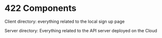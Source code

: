 # 422 Components

Client directory: everything related to the local sign up page

Server directory: Everything related to the API server deployed on the Cloud
